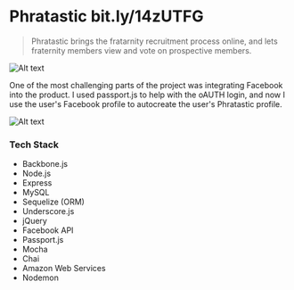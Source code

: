Phratastic bit.ly/14zUTFG
==========

> Phratastic brings the fratarnity recruitment process online, and lets fraternity members view and vote on prospective members.

![Alt text](http://i.imgur.com/ix1Sqyf.png)

One of the most challenging parts of the project was integrating Facebook into the product. I used passport.js to help with the oAUTH login, and now I use the user's Facebook profile to autocreate the user's Phratastic profile.

![Alt text](http://i.imgur.com/m6GuPXF.png)

### Tech Stack

- Backbone.js
- Node.js
- Express
- MySQL
- Sequelize (ORM)
- Underscore.js
- jQuery
- Facebook API
- Passport.js
- Mocha
- Chai
- Amazon Web Services
- Nodemon



